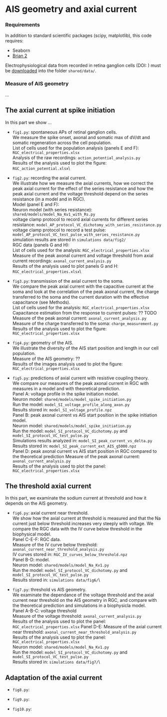 # AIS geometry and axial current

### Requirements

In addition to standard scientific packages (scipy, matplotlib), this code requires:
* Seaborn
* [Brian 2](http://briansimulator.org)

Electrophysiological data from recorded in retina ganglion cells
(DOI: ) must be
[downloaded]() into the folder
`shared/data/`.

### Measure of AIS geometry

...

## The axial current at spike initiation

In this part we show ...

* `fig1.py`: spontaneous APs of retinal ganglion cells.\
We measure the spike onset, axonal and somatic max of dV/dt and somatic regeneration across the cell population.\
List of cells used for the population analysis (panels E and F): `RGC_electrical_properties.xlsx`\
Analysis of the raw recordings: `action_potential_analysis.py`\
Results of the analysis used to plot the figure: `RGC_action_potential.xlsx`\

* `fig2.py`: recording the axial current.\
We illustrate how we measure the axial currents, how we correct the peak axial current for the effect of the series resistance and how the peak axial current and the voltage threshold depend on the series resistance (in a model and in RGC).\
Model (panel E and F): \
Neuron model (with series resistance): `shared/models/model_Na_Kv1_with_Rs.py`\
voltage clamp protocol to record axial currents for different series resistance: `model_AP_protocol_VC_dichotomy_with_series_resistance.py`\
voltage clamp protocol to record a test pulse: `model_AP_protocol_VC_test_pulse_with_series_resistance.py`\
simulation results are stored in `simulations data/fig2/`\
RGC data (panels G and H):\
List of cells used for the analysis: `RGC_electrical_properties.xlsx`\
Measure of the peak axonal current and voltage threshold from axial current recordings: `axonal_current_analysis.py`\
Results of the analysis used to plot panels G and H: `RGC_electrical_properties.xlsx`\

* `fig3.py`: transmission of the axial current to the soma.\
We compare the peak axial current with the capacitive current at the soma and look at the correlation of the peak axonal current, the charge transferred to the soma and the current duration with the effective capacitance (see Methods).\
List of cells used for the analysis: `RGC_electrical_properties.xlsx`\
Capacitance estimation from the response to current pulses: ?? TODO
Measure of the peak axonal current: `axonal_current_analysis.py`\
Measure of the charge transferred to the soma: `charge_measurement.py`\
Results of the analysis used to plot the figure: `RGC_electrical_properties.xlsx`

* `fig4.py`: geometry of the AIS.\
We illustrate the diversity of the AIS start position and length in our cell population.\
Measure of the AIS geometry: ??\
Results of the images analysis used to plot the figure: `RGC_electrical_properties.xlsx`

* `fig5.py`: predictions of axial current with resistive coupling theory.\
We compare our measures of the peak axonal current in RGC with measures in a model and with theoretical prediction.\
Panel A: voltage profile in the spike initiation model.\
Neuron model: `shared/models/model_spike_initiation.py`\
Run the model: `model_SI_voltage_profile_along_axon.py`\
Results stored in: `model_SI_voltage_profile.npz`\
Panel B: peak axonal current vs AIS start position in the spike initiation model.\
Neuron model: `shared/models/model_spike_initiation.py`\
Run the model: `model_SI_protocol_VC_dichotomy.py` and `model_SI_protocol_VC_test_pulse.py`\
Simulations results analyzed in: `model_SI_peak_current_vs_delta.py`
Results stored in: `model_SI_peak_current_ext_AIS_g5000.npz`\
Panel D: peak axonal current vs AIS start position in RGC compared to the theoretical prediction
Measure of the peak axonal current: `axonal_current_analysis.py`\
Results of the analysis used to plot the panel: `RGC_electrical_properties.xlsx`

## The threshold axial current

In this part, we examinate the sodium current at threshold and how it depends on the AIS geometry.

* `fig6.py`: axial current near threshold.\
We show how the axial current at threshold is measured and that the Na current just below threshold increases very steeply with voltage. We compare the RGC data with the IV curve below threshold in the biophysical model.\
Panel C-E-F: RGC data.\
Measure of the IV curve below threshold: `axonal_current_near_threshold_analysis.py`\
IV curves stored in: `RGC_IV_curves_below_threshold.npz`\
Panel B-D: model.\
Neuron model: `shared/models/model_Na_Kv1.py`\
Run the model: `model_SI_protocol_VC_dichotomy.py` and `model_SI_protocol_VC_test_pulse.py`\
Results stored in: `simulations data/fig6/`\

* `fig7.py`: threshold vs AIS geometry.\
We examinate the dependance of the voltage threshold and the axial current near threshold on the AIS geometry in RGC, and compare with the theoretical prediction and simulations in a biophysicla model.\
Panel A-B-C: voltage threshold\
Measure of the voltage threshold: `axonal_current_analysis.py`\
Results of the analysis used to plot the panel: `RGC_electrical_properties.xlsx`
Panel D-E:
Measure of the axial current near threshold: `axonal_current_near_threshold_analysis.py`\
Results of the analysis used to plot the panel: `RGC_electrical_properties.xlsx`\
Neuron model: `shared/models/model_Na_Kv1.py`\
Run the model: `model_SI_protocol_VC_dichotomy.py` and `model_SI_protocol_VC_test_pulse.py`\
Results stored in: `simulations data/fig7/`\

## Adaptation of the axial current

* `fig8.py`:

* `fig9.py`:

* `fig10.py`:

